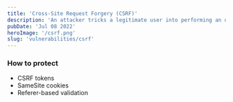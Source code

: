 ```yaml
---
title: 'Cross-Site Request Forgery (CSRF)'
description: 'An attacker tricks a legitimate user into performing an unwanted action on a website without their knowledge or consent.'
pubDate: 'Jul 08 2022'
heroImage: '/csrf.png'
slug: 'vulnerabilities/csrf'
---
```


### How to protect

- CSRF tokens
- SameSite cookies
- Referer-based validation
